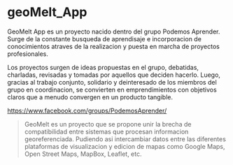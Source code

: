 # geoMelt_App

GeoMelt App es un proyecto nacido dentro del grupo Podemos Aprender. Surge de la constante busqueda de aprendisaje e incorporacion de conocimientos atraves de la realizacion y puesta en marcha de proyectos profesionales. 

Los proyectos surgen de ideas propuestas en el grupo, debatidas, charladas, revisadas y tomadas por aquellos que deciden hacerlo. Luego, gracias al trabajo conjunto, solidario y deinteresado de los miembros del grupo en coordinacion, se convierten en emprendimientos con objetivos claros que a menudo convergen en un producto tangible. 

https://www.facebook.com/groups/PodemosAprender/

>GeoMelt es un proyecto que se propone unir la brecha de compatibilidad entre sistemas que procesan informacion georeferenciada. Pudiendo asi intercambiar datos entre las diferentes plataformas de visualizacion y edicion de mapas como Google Maps, Open Street Maps, MapBox, Leaflet, etc.



